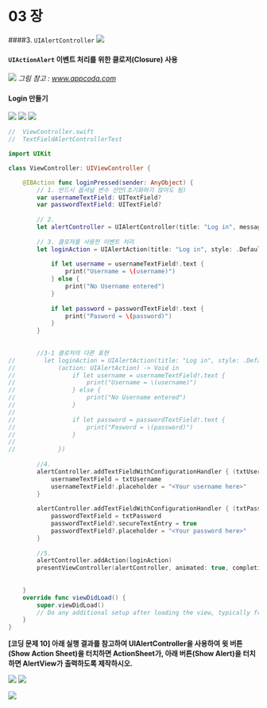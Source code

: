 # 03 장


####3. `UIAlertController`
![](UIAlertContl01.png)

#### `UIActionAlert` 이벤트 처리를 위한 클로저(Closure) 사용 
![](Closure.png)
*그림 참고 : www.appcoda.com*


#### Login 만들기 
![](textAlert01.jpg) ![](textAlert02.jpg) ![](textAlert03.jpg)

```Swift
//  ViewController.swift
//  TextFieldAlertControllerTest

import UIKit

class ViewController: UIViewController {

    @IBAction func loginPressed(sender: AnyObject) {
        // 1. 반드시 옵셔널 변수 선언(초기화하기 않아도 됨)
        var usernameTextField: UITextField?
        var passwordTextField: UITextField?
        
        // 2.
        let alertController = UIAlertController(title: "Log in", message: "Please enter your account", preferredStyle: .Alert)
        
        // 3. 클로져를 사용한 이벤트 처리 
        let loginAction = UIAlertAction(title: "Log in", style: .Default) { (action: UIAlertAction) -> Void in
            
            if let username = usernameTextField!.text {
                print("Username = \(username)")
            } else {
                print("No Username entered")
            }
            
            if let password = passwordTextField!.text {
                print("Pasword = \(password)")
            }
        }
        
        
        //3-1 클로저의 다른 표현 
//        let loginAction = UIAlertAction(title: "Log in", style: .Default, handler: {
//            (action: UIAlertAction) -> Void in
//                if let username = usernameTextField!.text {
//                    print("Username = \(username)")
//                } else {
//                    print("No Username entered")
//                }
//                
//                if let password = passwordTextField!.text {
//                    print("Pasword = \(password)")
//                }
//
//            })
        
        //4.
        alertController.addTextFieldWithConfigurationHandler { (txtUsername: UITextField) -> Void in
            usernameTextField = txtUsername
            usernameTextField!.placeholder = "<Your username here>"
        }
        
        alertController.addTextFieldWithConfigurationHandler { (txtPassword) -> Void in
            passwordTextField = txtPassword
            passwordTextField?.secureTextEntry = true
            passwordTextField?.placeholder = "<Your password here>"
        }
        
        //5.
        alertController.addAction(loginAction)
        presentViewController(alertController, animated: true, completion: nil)
        
        
    }
    override func viewDidLoad() {
        super.viewDidLoad()
        // Do any additional setup after loading the view, typically from a nib.
    }
}
```



**[코딩 문제 10] 아래 실행 결과를 참고하여 UIAlertController을 사용하여 윗 버튼(Show Action Sheet)을 터치하면 ActionSheet가, 아래 버튼(Show Alert)을 터치하면 AlertView가 출력하도록 제작하시오.**

![](01Alert.jpg) ![](02Alert.jpg)

![](03Alert.jpg)
